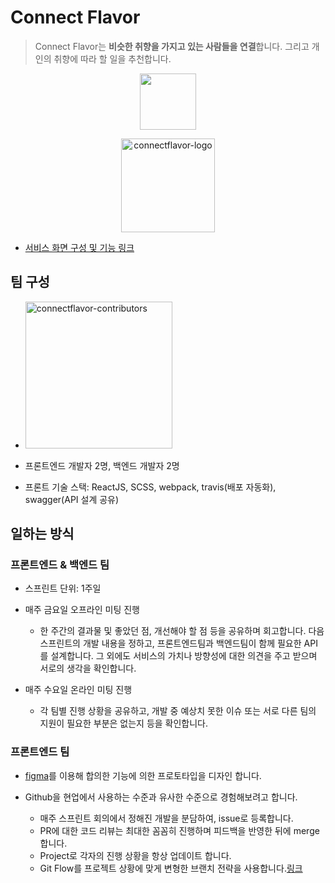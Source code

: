 # Connect Flavor

> Connect Flavor는 **비슷한 취향을 가지고 있는 사람들을 연결**합니다. 그리고 개인의 취향에 따라 할 일을 추천합니다.

<p align='center'>

<img width='90' src='https://travis-ci.org/codesquad-project-team/frontend.svg?branch=master'>

</p>

<p align='center'>

<img width='150' alt='connectflavor-logo' src='https://avatars3.githubusercontent.com/u/54933310?s=400&u=b1991432050b1c20ef59730588ce3a9bd7634f15&v=4'>

</p>

- [서비스 화면 구성 및 기능 링크](https://github.com/codesquad-project-team/frontend/wiki/%ED%99%94%EB%A9%B4-%EA%B5%AC%EC%84%B1-%EB%B0%8F-%EA%B8%B0%EB%8A%A5#%ED%99%94%EB%A9%B4-%EA%B5%AC%EC%84%B1-%EB%B0%8F-%EA%B8%B0%EB%8A%A5)

## 팀 구성

- <img width="235" alt="connectflavor-contributors" src="https://user-images.githubusercontent.com/42905468/70593746-85a67a80-1c21-11ea-9fe1-03d609b4f266.png">

- 프론트엔드 개발자 2명, 백엔드 개발자 2명
- 프론트 기술 스택: ReactJS, SCSS, webpack, travis(배포 자동화), swagger(API 설계 공유)

## 일하는 방식

### 프론트엔드 & 백엔드 팀

- 스프린트 단위: 1주일
- 매주 금요일 오프라인 미팅 진행

  - 한 주간의 결과물 및 좋았던 점, 개선해야 할 점 등을 공유하며 회고합니다. 다음 스프린트의 개발 내용을 정하고, 프론트엔드팀과 백엔드팀이 함께 필요한 API를 설계합니다. 그 외에도 서비스의 가치나 방향성에 대한 의견을 주고 받으며 서로의 생각을 확인합니다.

- 매주 수요일 온라인 미팅 진행
  - 각 팀별 진행 상황을 공유하고, 개발 중 예상치 못한 이슈 또는 서로 다른 팀의 지원이 필요한 부분은 없는지 등을 확인합니다.

### 프론트엔드 팀

- [figma](https://www.figma.com/file/3rjXMNRb7DhheV2cpCu0Ql/interest-sharing-sns?node-id=0%3A1)를 이용해 합의한 기능에 의한 프로토타입을 디자인 합니다.

- Github을 현업에서 사용하는 수준과 유사한 수준으로 경험해보려고 합니다.
  - 매주 스프린트 회의에서 정해진 개발을 분담하여, issue로 등록합니다.
  - PR에 대한 코드 리뷰는 최대한 꼼꼼히 진행하며 피드백을 반영한 뒤에 merge 합니다.
  - Project로 각자의 진행 상황을 항상 업데이트 합니다.
  - Git Flow를 프로젝트 상황에 맞게 변형한 브랜치 전략을 사용합니다.[링크](https://github.com/codesquad-project-team/frontend/wiki/git-%EB%B8%8C%EB%9E%9C%EC%B9%98-%EC%A0%84%EB%9E%B5)
